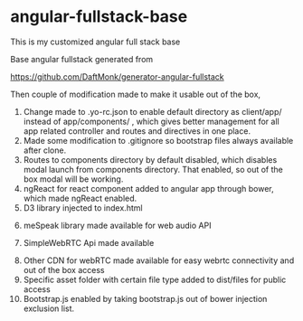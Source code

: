 angular-fullstack-base
======================

This is my customized angular full stack base

Base angular fullstack generated from 

https://github.com/DaftMonk/generator-angular-fullstack

Then couple of modification made to make it usable out of the box,

1. Change made to .yo-rc.json to enable default directory as client/app/ instead of app/components/ , which gives better management for all app related controller and routes and directives in one place.
2. Made some modification to .gitignore so bootstrap files always available after clone.
3. Routes to components directory by default disabled, which disables modal launch from components directory. That enabled, so out of the box modal will be working.
4. ngReact for react component added to angular app through bower, which made ngReact enabled.
5. D3 library injected to index.html 
 <script src="http://d3js.org/d3.v3.min.js" charset="utf-8"></script>
6. meSpeak library made available for web audio API
 <script src='http://www.masswerk.at/mespeak/mespeak.js'></script>
7. SimpleWebRTC  Api made available 
 <script src="https://simplewebrtc.com/latest.js"></script> 
8. Other CDN for webRTC made available for easy webrtc connectivity and out of the box access
9. Specific asset folder with certain file type added to dist/files for public access
10. Bootstrap.js enabled by taking bootstrap.js out of bower injection exclusion list.


